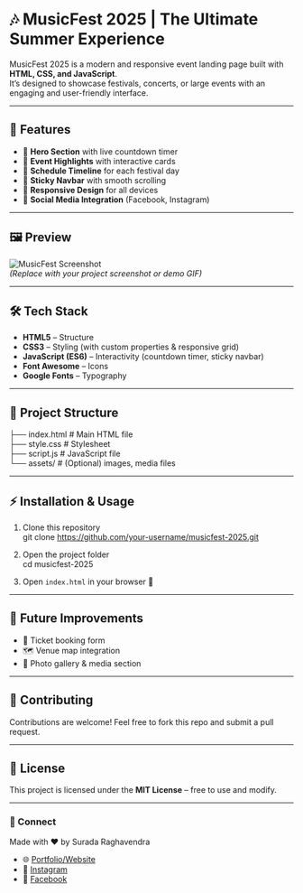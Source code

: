 # 🎶 MusicFest 2025 | The Ultimate Summer Experience  

MusicFest 2025 is a modern and responsive event landing page built with **HTML, CSS, and JavaScript**.  
It’s designed to showcase festivals, concerts, or large events with an engaging and user-friendly interface.  

---

## 🚀 Features  
- 🎤 **Hero Section** with live countdown timer  
- 🎨 **Event Highlights** with interactive cards  
- 📅 **Schedule Timeline** for each festival day  
- 📌 **Sticky Navbar** with smooth scrolling  
- 📱 **Responsive Design** for all devices  
- 🔗 **Social Media Integration** (Facebook, Instagram)  

---

## 🖼️ Preview  
![MusicFest Screenshot](https://images.unsplash.com/photo-1524368535928-5b5e00ddc76b?q=80&w=1200)  
*(Replace with your project screenshot or demo GIF)*  

---

## 🛠️ Tech Stack  
- **HTML5** – Structure  
- **CSS3** – Styling (with custom properties & responsive grid)  
- **JavaScript (ES6)** – Interactivity (countdown timer, sticky navbar)  
- **Font Awesome** – Icons  
- **Google Fonts** – Typography  

---

## 📂 Project Structure  
├── index.html      # Main HTML file  
├── style.css       # Stylesheet  
├── script.js       # JavaScript file  
└── assets/         # (Optional) images, media files  

---

## ⚡ Installation & Usage  
1. Clone this repository  
   git clone https://github.com/your-username/musicfest-2025.git  

2. Open the project folder  
   cd musicfest-2025  

3. Open `index.html` in your browser 🚀  

---

## 🌟 Future Improvements  
- 🎫 Ticket booking form  
- 🗺️ Venue map integration  
- 📸 Photo gallery & media section  

---

## 🤝 Contributing  
Contributions are welcome! Feel free to fork this repo and submit a pull request.  

---

## 📜 License  
This project is licensed under the **MIT License** – free to use and modify.  

---

### 🔗 Connect  
Made with ❤️ by Surada Raghavendra 
- 🌐 [Portfolio/Website](personal-portfolio-site-steel.vercel.app)  
- 📸 [Instagram](https://www.instagram.com/mr_raghu_418_/?hl=en)  
- 📘 [Facebook](https://www.facebook.com/profile.php?id=100050616844335)  
